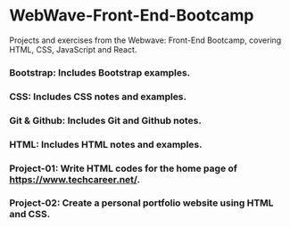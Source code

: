 # WebWave-Front-End-Bootcamp
Projects and exercises from the Webwave: Front-End Bootcamp, covering HTML, CSS, JavaScript and React.

### Bootstrap: Includes Bootstrap examples.
### CSS: Includes CSS notes and examples.
### Git & Github: Includes Git and Github notes.
### HTML: Includes HTML notes and examples.
### Project-01: Write HTML codes for the home page of https://www.techcareer.net/.
### Project-02: Create a personal portfolio website using HTML and CSS.